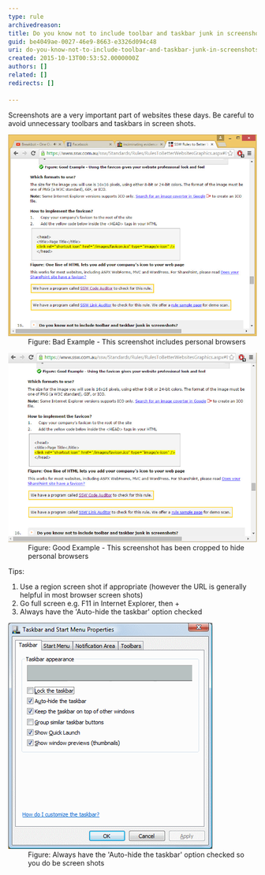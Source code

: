 ```yaml
---
type: rule
archivedreason: 
title: Do you know not to include toolbar and taskbar junk in screenshots?
guid: be4049ae-0027-46e9-8663-e3326d094c48
uri: do-you-know-not-to-include-toolbar-and-taskbar-junk-in-screenshots
created: 2015-10-13T00:53:52.0000000Z
authors: []
related: []
redirects: []

---
```


Screenshots are a very important part of websites these days. Be careful to avoid unnecessary toolbars and taskbars in screen shots.

<!--endintro-->
<dl class="badImage"><dt><img src="Bad_Screenshot-with-personal-data.JPG" alt="bad example as the taskbar and the Googletoolbar have been captured"></dt><dd>Figure: Bad Example - This screenshot includes personal browsers</dd></dl><dl class="goodImage"><dt><img src="Good_No-Personal-Info.jpg" alt="Good example  the taskbar and Googletoolbar have been hidden before capturing the screenshot"></dt><dd>Figure: Good Example - This screenshot has been cropped to hide personal browsers</dd></dl>
Tips:

1. Use a region screen shot if appropriate (however the URL is generally helpful in most browser screen shots)
2. Go full screen e.g. F11 in Internet Explorer, then <alt>+<print></print></alt>
3. Always have the 'Auto-hide the taskbar' option checked
<dl class="goodImage"><dt><img src="Good_Auto-Hide-Taskbar.gif" alt="Set toolbars to auto-hide"></dt><dd>Figure: Always have the 'Auto-hide the taskbar' option checked so you do be screen shots</dd></dl>
